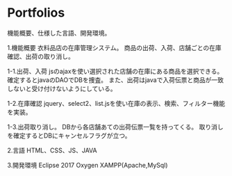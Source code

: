 # Portfolios
機能概要、仕様した言語、開発環境。

1.機能概要
衣料品店の在庫管理システム。
商品の出荷、入荷、店舗ごとの在庫確認、出荷の取り消し。

1-1.出荷、入荷
jsのajaxを使い選択された店舗の在庫にある商品を選択できる。
確定するとjavaのDAOでDBを捜査。
また、出荷はjavaで入荷伝票と商品が一致しないと受け付けないようにしている。

1-2.在庫確認
jquery、select2、list.jsを使い在庫の表示、検索、フィルター機能を実装。

1-3.出荷取り消し。
DBから各店舗あての出荷伝票一覧を持ってくる。
取り消しを確定するとDBにキャンセルフラグが立つ。

2.言語
HTML、CSS、JS、JAVA

3.開発環境
Eclipse 2017 Oxygen
XAMPP(Apache,MySql)